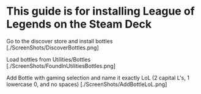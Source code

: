 # This guide is for installing League of Legends on the Steam Deck

Go to the discover store and install bottles
[./ScreenShots/DiscoverBottles.png]

Load bottles from Utilities/Bottles
[./ScreenShots/FoundInUtilitiesBottles.png]

Add Bottle with gaming selection and name it exactly LoL (2 capital L's, 1 lowercase 0, and no spaces)
[./ScreenShots/AddBottleLoL.png]




